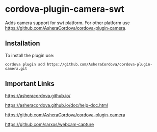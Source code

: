 # cordova-plugin-camera-swt

Adds camera support for swt platform. For other platform use https://github.com/AsheraCordova/cordova-plugin-camera.

## Installation
To install the plugin use:
```
cordova plugin add https://github.com/AsheraCordova/cordova-plugin-camera.git
```

## Important Links
https://asheracordova.github.io/

https://asheracordova.github.io/doc/help-doc.html

https://github.com/AsheraCordova/cordova-plugin-camera

https://github.com/sarxos/webcam-capture
